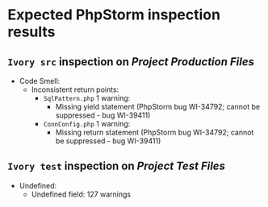 Expected PhpStorm inspection results
====================================

`Ivory src` inspection on _Project Production Files_
----------------------------------------------------
* Code Smell:
  * Inconsistent return points:
    * `SqlPattern.php` 1 warning:
      * Missing yield statement (PhpStorm bug WI-34792; cannot be suppressed - bug WI-39411)
    * `ConnConfig.php` 1 warning:
      * Missing return statement (PhpStorm bug WI-34792; cannot be suppressed - bug WI-39411)

`Ivory test` inspection on _Project Test Files_
-----------------------------------------------
* Undefined:
  * Undefined field: 127 warnings

